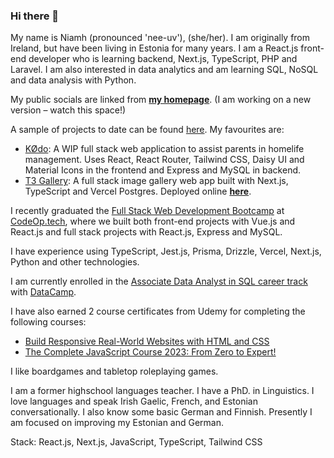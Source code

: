 ### Hi there 👋

My name is Niamh (pronounced 'nee-uv'), (she/her). I am originally from Ireland, but have been living in Estonia for many years. I am a React.js front-end developer who is learning backend, Next.js, TypeScript, PHP and Laravel. I am also interested in data analytics and am learning SQL, NoSQL and data analysis with Python.

My public socials are linked from [**my homepage**](https://niamhdoyle.dev/). (I am working on a new version – watch this space!)

A sample of projects to date can be found [here](https://niamhdoyle.dev/#section-work). My favourites are:

- [KØdo](https://github.com/niamh-d/refactored-pancake): A WIP full stack web application to assist parents in homelife management. Uses React, React Router, Tailwind CSS, Daisy UI and Material Icons in the frontend and Express and MySQL in backend.
- [T3 Gallery](https://github.com/niamh-d/t3-gallery): A full stack image gallery web app built with Next.js, TypeScript and Vercel Postgres. Deployed online [**here**](https://t3-gallery-zeta.vercel.app/).

I recently graduated the [Full Stack Web Development Bootcamp](https://codeop.tech/coding-bootcamp/) at [CodeOp.tech](https://codeop.tech/), where we built both front-end projects with Vue.js and React.js and full stack projects with React.js, Express and MySQL.

I have experience using TypeScript, Jest.js, Prisma, Drizzle, Vercel, Next.js, Python and other technologies.

I am currently enrolled in the [Associate Data Analyst in SQL career track](https://www.datacamp.com/tracks/associate-data-analyst-in-sql) with [DataCamp](https://www.datacamp.com/).

I have also earned 2 course certificates from Udemy for completing the following courses:

- [Build Responsive Real-World Websites with HTML and CSS](https://www.udemy.com/course/design-and-develop-a-killer-website-with-html5-and-css3/)
- [The Complete JavaScript Course 2023: From Zero to Expert!](https://www.udemy.com/course/the-complete-javascript-course/)

I like boardgames and tabletop roleplaying games.

I am a former highschool languages teacher. I have a PhD. in Linguistics. I love languages and speak Irish Gaelic, French, and Estonian conversationally. I also know some basic German and Finnish. Presently I am focused on improving my Estonian and German.

Stack: React.js, Next.js, JavaScript, TypeScript, Tailwind CSS
